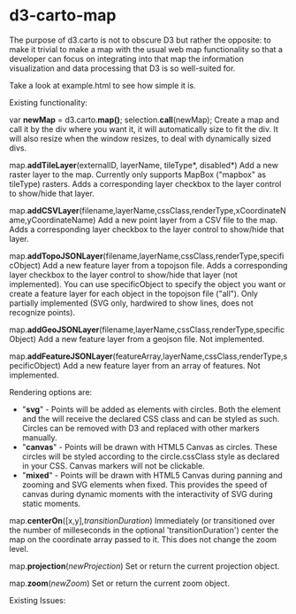 d3-carto-map
======

The purpose of d3.carto is not to obscure D3 but rather the opposite: to make it trivial to make a map with the usual web map functionality so that a developer can focus on integrating into that map the information visualization and data processing that D3 is so well-suited for.

Take a look at example.html to see how simple it is.

Existing functionality:

var **newMap** = d3.carto.**map()**;
selection.**call**(newMap);
Create a map and call it by the div where you want it, it will automatically size to fit the div. It will also resize when the window resizes, to deal with dynamically sized divs.

map.**addTileLayer**(externalID, layerName, tileType*, disabled*)
Add a new raster layer to the map. Currently only supports MapBox ("mapbox" as tileType) rasters. Adds a corresponding layer checkbox to the layer control to show/hide that layer.

map.**addCSVLayer**(filename,layerName,cssClass,renderType,xCoordinateName,yCoordinateName)
Add a new point layer from a CSV file to the map. Adds a corresponding layer checkbox to the layer control to show/hide that layer.

map.**addTopoJSONLayer**(filename,layerName,cssClass,renderType,specificObject)
Add a new feature layer from a topojson file. Adds a corresponding layer checkbox to the layer control to show/hide that layer (not implemented). You can use specificObject to specify the object you want or create a feature layer for each object in the topojson file ("all").
Only partially implemented (SVG only, hardwired to show lines, does not recognize points).

map.**addGeoJSONLayer**(filename,layerName,cssClass,renderType,specificObject)
Add a new feature layer from a geojson file.
Not implemented.

map.**addFeatureJSONLayer**(featureArray,layerName,cssClass,renderType,specificObject)
Add a new feature layer from an array of features.
Not implemented.

Rendering options are:
* "**svg**" - Points will be added as <g> elements with circles. Both the <g> element and the <circle> will receive the declared CSS class and can be styled as such. Circles can be removed with D3 and replaced with other markers manually.
* "**canvas**" - Points will be drawn with HTML5 Canvas as circles. These circles will be styled according to the circle.cssClass style as declared in your CSS. Canvas markers will not be clickable.
* "**mixed**" - Points will be drawn with HTML5 Canvas during panning and zooming and SVG elements when fixed. This provides the speed of canvas during dynamic moments with the interactivity of SVG during static moments.

map.**centerOn**([x,y]*,transitionDuration*)
Immediately (or transitioned over the number of milleseconds in the optional 'transitionDuration') center the map on the coordinate array passed to it. This does not change the zoom level.

map.**projection**(*newProjection*)
Set or return the current projection object.

map.**zoom**(*newZoom*)
Set or return the current zoom object.


Existing Issues:
